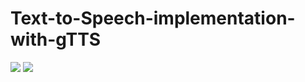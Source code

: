 # Text-to-Speech-implementation-with-gTTS


![](https://user-images.githubusercontent.com/53793285/148136237-47b31636-3550-4015-872e-c366d87df8bc.jpg)
![](https://user-images.githubusercontent.com/53793285/148136239-7439fd33-f29c-4abe-b06b-c5ce43993326.jpg)
